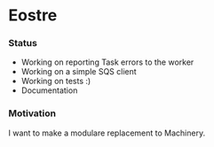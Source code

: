 # Eostre

### Status

- Working on reporting Task errors to the worker
- Working on a simple SQS client
- Working on tests :)
- Documentation

### Motivation

I want to make a modulare replacement to Machinery.
